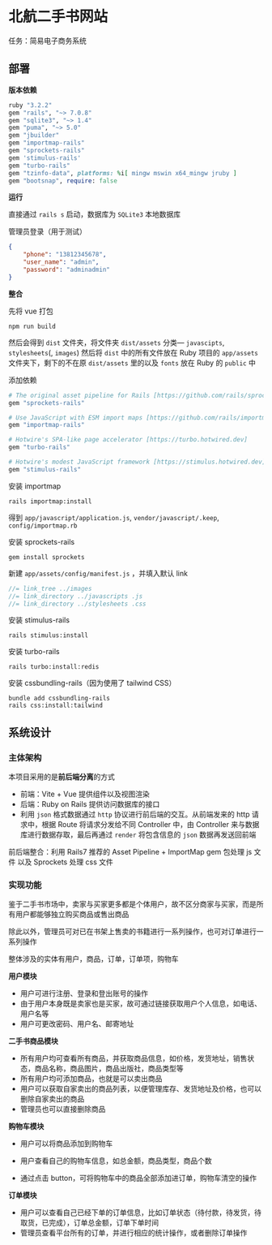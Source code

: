 # 北航二手书网站

任务：简易电子商务系统

## 部署

**版本依赖**

```ruby
ruby "3.2.2"
gem "rails", "~> 7.0.8"
gem "sqlite3", "~> 1.4"
gem "puma", "~> 5.0"
gem "jbuilder"
gem "importmap-rails"
gem "sprockets-rails"
gem 'stimulus-rails'
gem "turbo-rails"
gem "tzinfo-data", platforms: %i[ mingw mswin x64_mingw jruby ]
gem "bootsnap", require: false
```

**运行**

直接通过 `rails s` 启动，数据库为 `SQLite3` 本地数据库

管理员登录（用于测试）

```json
{
	"phone": "13812345678",
	"user_name": "admin",
	"password": "adminadmin"
}
```

**整合**

先将 vue 打包

```shell
npm run build
```

然后会得到 `dist` 文件夹，将文件夹 `dist/assets` 分类— `javascipts`, `stylesheets`(, `images`) 然后将 `dist` 中的所有文件放在 Ruby 项目的 `app/assets` 文件夹下，剩下的不在原 `dist/assets` 里的以及 `fonts` 放在 Ruby 的 `public` 中

添加依赖

```ruby
# The original asset pipeline for Rails [https://github.com/rails/sprockets-rails]
gem "sprockets-rails"

# Use JavaScript with ESM import maps [https://github.com/rails/importmap-rails]
gem "importmap-rails"

# Hotwire's SPA-like page accelerator [https://turbo.hotwired.dev]
gem "turbo-rails"

# Hotwire's modest JavaScript framework [https://stimulus.hotwired.dev]
gem "stimulus-rails"
```

安装 importmap

```shell
rails importmap:install
```

得到 `app/javascript/application.js`, `vendor/javascript/.keep`,  `config/importmap.rb`

安装 sprockets-rails

```shell
gem install sprockets
```

新建 `app/assets/config/manifest.js` ，并填入默认 link

```js
//= link_tree ../images
//= link_directory ../javascripts .js
//= link_directory ../stylesheets .css
```

安装 stimulus-rails

```shell
rails stimulus:install
```

安装 turbo-rails

```
rails turbo:install:redis
```

安装 cssbundling-rails（因为使用了 tailwind CSS）

```shell
bundle add cssbundling-rails
rails css:install:tailwind
```

## 系统设计

### 主体架构

本项目采用的是**前后端分离**的方式

- 前端：Vite + Vue 提供组件以及视图渲染
- 后端：Ruby on Rails 提供访问数据库的接口
- 利用 `json` 格式数据通过 `http` 协议进行前后端的交互。从前端发来的 http 请求中，根据 Route 将请求分发给不同 Controller 中，由 Controller 来与数据库进行数据存取，最后再通过 `render` 将包含信息的 `json` 数据再发送回前端

前后端整合：利用 Rails7 推荐的 Asset Pipeline + ImportMap gem 包处理 js 文件 以及 Sprockets 处理 css 文件

### 实现功能

鉴于二手书市场中，卖家与买家更多都是个体用户，故不区分商家与买家，而是所有用户都能够独立购买商品或售出商品

除此以外，管理员可对已在书架上售卖的书籍进行一系列操作，也可对订单进行一系列操作

整体涉及的实体有用户，商品，订单，订单项，购物车

**用户模块**

- 用户可进行注册、登录和登出账号的操作
- 由于用户本身既是卖家也是买家，故可通过链接获取用户个人信息，如电话、用户名等
- 用户可更改密码、用户名、邮寄地址

**二手书商品模块**

- 所有用户均可查看所有商品，并获取商品信息，如价格，发货地址，销售状态，商品名称，商品图片，商品出版社，商品类型等
- 所有用户均可添加商品，也就是可以卖出商品
- 用户可以获取自家卖出的商品列表，以便管理库存、发货地址及价格，也可以删除自家卖出的商品
- 管理员也可以直接删除商品

**购物车模块**

- 用户可以将商品添加到购物车

- 用户查看自己的购物车信息，如总金额，商品类型，商品个数
- 通过点击 button，可将购物车中的商品全部添加进订单，购物车清空的操作

**订单模块**

- 用户可以查看自己已经下单的订单信息，比如订单状态（待付款，待发货，待取货，已完成），订单总金额，订单下单时间
- 管理员查看平台所有的订单，并进行相应的统计操作，或者删除订单操作

